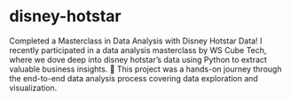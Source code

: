 # disney-hotstar
Completed a Masterclass in Data Analysis with  Disney Hotstar Data! 
I recently participated in a data analysis masterclass by WS Cube Tech, where we dove deep into disney hotstar’s data using Python to extract valuable business insights. 🚀 This project was a hands-on journey through the end-to-end data analysis process covering data exploration and visualization. 
